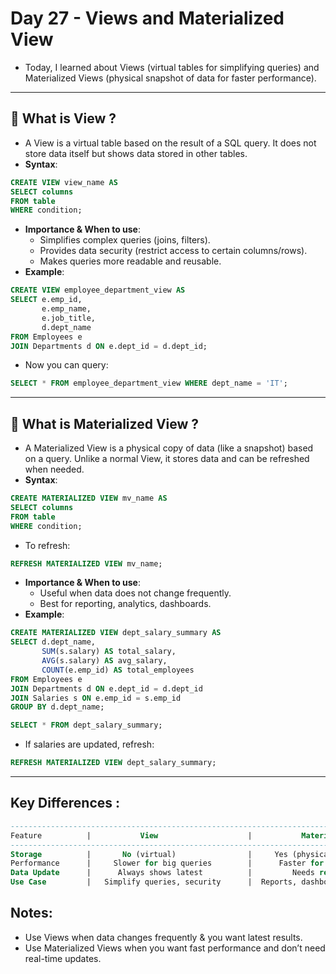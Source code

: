 # Day 27 - Views and Materialized View 
- Today, I learned about Views (virtual tables for simplifying queries) and Materialized Views (physical snapshot of data for faster performance).
---

## 🧐 What is View ?
- A View is a virtual table based on the result of a SQL query. It does not store data itself but shows data stored in other tables.
- **Syntax**:
```sql
CREATE VIEW view_name AS
SELECT columns
FROM table
WHERE condition;
```
- **Importance & When to use**: 
   - Simplifies complex queries (joins, filters).
   - Provides data security (restrict access to certain columns/rows).
   - Makes queries more readable and reusable.
- **Example**:
```sql
CREATE VIEW employee_department_view AS
SELECT e.emp_id,
       e.emp_name,
       e.job_title,
       d.dept_name
FROM Employees e
JOIN Departments d ON e.dept_id = d.dept_id;
```
- Now you can query:
```sql
SELECT * FROM employee_department_view WHERE dept_name = 'IT';
```
---

## 🧐 What is Materialized View ?
- A Materialized View is a physical copy of data (like a snapshot) based on a query. Unlike a normal View, it stores data and can be refreshed when needed.
- **Syntax**:
```sql
CREATE MATERIALIZED VIEW mv_name AS
SELECT columns
FROM table
WHERE condition;
```
- To refresh:
```sql
REFRESH MATERIALIZED VIEW mv_name;
```
- **Importance & When to use**:
    - Useful when data does not change frequently.
    - Best for reporting, analytics, dashboards.
- **Example**:
```sql
CREATE MATERIALIZED VIEW dept_salary_summary AS
SELECT d.dept_name,
       SUM(s.salary) AS total_salary,
       AVG(s.salary) AS avg_salary,
       COUNT(e.emp_id) AS total_employees
FROM Employees e
JOIN Departments d ON e.dept_id = d.dept_id
JOIN Salaries s ON e.emp_id = s.emp_id
GROUP BY d.dept_name;
```
```sql
SELECT * FROM dept_salary_summary;
```
- If salaries are updated, refresh:
```sql
REFRESH MATERIALIZED VIEW dept_salary_summary;
```
---

## Key Differences :
```sql
--------------------------------------------------------------------------------------
Feature	         |           View	                 |           Materialized View
--------------------------------------------------------------------------------------
Storage      	 |       No (virtual)                |     Yes (physical snapshot)
Performance      |     Slower for big queries        |      Faster for big queries
Data Update	     |      Always shows latest	         |         Needs refresh
Use Case	     |   Simplify queries, security	     |  Reports, dashboards, analytics
```

## Notes:
- Use Views when data changes frequently & you want latest results.
- Use Materialized Views when you want fast performance and don’t need real-time updates.
